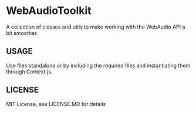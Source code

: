 # WebAudioToolkit

A collection of classes and utils to make working with the WebAudio API a bit smoother.

## USAGE

Use files standalone or by including the required files and instantiating them through Context.js.

## LICENSE

MIT License, see LICENSE.MD for details
